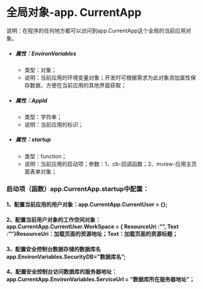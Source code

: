 # 全局对象-app. CurrentApp

说明：在程序的任何地方都可以访问到app.CurrentApp这个全局的当前应用对象。

* ##### 属性：EnvironVariables

  * 类型：对象；
  * 说明：当前应用的环境变量对象；开发时可根据需求为此对象添加属性保存数据，方便在当前应用的其他界面获取；
* ##### 属性：AppId

  * 类型：字符串；
  * 说明：当前应用的标识；
* ##### 属性：startup

  * 类型：function；
  * 说明：当前应用的启动项；参数：1、cb-回调函数；2、mview-应用主页面表单对象；

### 启动项（函数）app.CurrentApp.startup中配置：

#### 1、配置当前应用的用户对象：app.CurrentApp.CurrentUser = {};

#### 2、配置当前用户对象的工作空间对象：app.CurrentApp.CurrentUser.WorkSpace = { ResourceUri :””, Text :””}ResourceUri：加载页面的资源地址；Text：加载页面的资源标题；

#### 3、配置安全控制台数据存储的数据库名app.EnvironVariables.SecurityDB=”数据库名”;

#### 4、配置安全控制台访问数据库的服务器地址：app.CurrentApp.EnvironVariables.ServiceUrl = “数据库所在服务器地址”；



